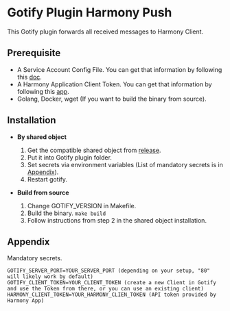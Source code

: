 # Gotify Plugin Harmony Push

This Gotify plugin forwards all received messages to Harmony Client.

## Prerequisite

- A Service Account Config File. You can get that information by following
  this [doc](https://developer.huawei.com/consumer/cn/doc/start/api-0000001062522591#section11695162765311).
- A Harmony Application Client Token. You can get that information by following
  this [app](https://github.com/Luxcis/Gotify_Next).
- Golang, Docker, wget (If you want to build the binary from source).

## Installation

* **By shared object**
    1. Get the compatible shared object from [release](https://github.com/Luxcis/GotifyPluginHarmonyPush/releases).
    2. Put it into Gotify plugin folder.
    3. Set secrets via environment variables (List of mandatory secrets is in [Appendix](#appendix)).
    4. Restart gotify.

* **Build from source**
    1. Change GOTIFY_VERSION in Makefile.
    2. Build the binary. `make build`
    3. Follow instructions from step 2 in the shared object installation.

## Appendix

Mandatory secrets.

```(shell)
GOTIFY_SERVER_PORT=YOUR_SERVER_PORT (depending on your setup, "80" will likely work by default)
GOTIFY_CLIENT_TOKEN=YOUR_CLIENT_TOKEN (create a new Client in Gotify and use the Token from there, or you can use an existing client)
HARMONY_CLIENT_TOKEN=YOUR_HARMONY_CLIEN_TOKEN (API token provided by Harmony App)
```